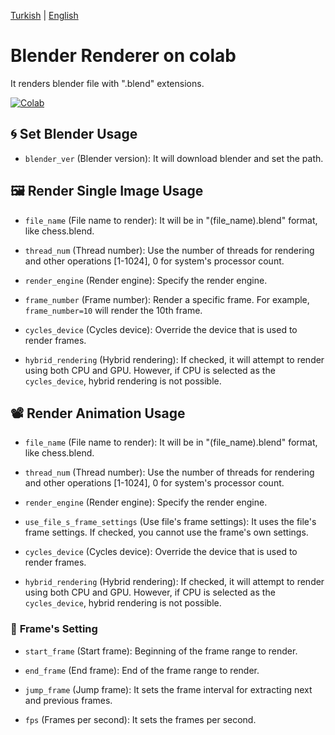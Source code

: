 [Turkish]("https://github.com/09u2h4n/blender_renderer/blob/main/doc/README_TR.md") | [English]("https://github.com/09u2h4n/blender_renderer/blob/main/README.md")

# **Blender Renderer on colab**
It renders blender file with ".blend" extensions.

[![Colab](https://img.shields.io/badge/Colab-F9AB00?style=for-the-badge&logo=googlecolab&color=525252)](https://colab.research.google.com/github/09u2h4n/blender_renderer/blob/main/blender_renderer_v01.ipynb)

## 🌀 **Set Blender Usage**

- `blender_ver` (Blender version): It will download blender and set the path.

## 🖼️ **Render Single Image Usage**

- `file_name` (File name to render): It will be in "(file_name).blend" format, like chess.blend.

- `thread_num` (Thread number): Use the number of threads for rendering and other operations [1-1024], 0 for system's processor count.

- `render_engine` (Render engine): Specify the render engine.

- `frame_number` (Frame number): Render a specific frame. For example, `frame_number=10` will render the 10th frame.

- `cycles_device` (Cycles device): Override the device that is used to render frames.

- `hybrid_rendering` (Hybrid rendering): If checked, it will attempt to render using both CPU and GPU. However, if CPU is selected as the `cycles_device`, hybrid rendering is not possible.

## 📽️ **Render Animation Usage**

- `file_name` (File name to render): It will be in "(file_name).blend" format, like chess.blend.

- `thread_num` (Thread number): Use the number of threads for rendering and other operations [1-1024], 0 for system's processor count.

- `render_engine` (Render engine): Specify the render engine.

- `use_file_s_frame_settings` (Use file's frame settings): It uses the file's frame settings. If checked, you cannot use the frame's own settings.

- `cycles_device` (Cycles device): Override the device that is used to render frames.

- `hybrid_rendering` (Hybrid rendering): If checked, it will attempt to render using both CPU and GPU. However, if CPU is selected as the `cycles_device`, hybrid rendering is not possible.

### 📅 **Frame's Setting**

- `start_frame` (Start frame): Beginning of the frame range to render.

- `end_frame` (End frame): End of the frame range to render.

- `jump_frame` (Jump frame): It sets the frame interval for extracting next and previous frames.

- `fps` (Frames per second): It sets the frames per second.
